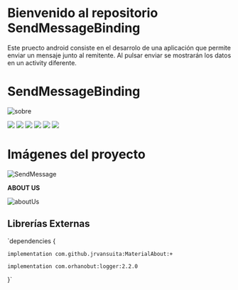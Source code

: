 # Bienvenido al repositorio SendMessageBinding

Este pruecto android consiste en el desarrolo de una aplicación que permite enviar un mensaje junto al remitente. 
Al pulsar enviar se mostrarán los datos en un activity diferente.

# SendMessageBinding

![sobre](https://user-images.githubusercontent.com/93000360/194534025-eb30ce70-b56a-4d85-bc96-1d572020cf8f.png)

![](https://img.shields.io/github/stars/pandao/editor.md.svg) ![](https://img.shields.io/github/forks/pandao/editor.md.svg) ![](https://img.shields.io/github/tag/pandao/editor.md.svg) ![](https://img.shields.io/github/release/pandao/editor.md.svg) ![](https://img.shields.io/github/issues/pandao/editor.md.svg) ![](https://img.shields.io/bower/v/editor.md.svg)



# Imágenes del proyecto

![SendMessage](https://user-images.githubusercontent.com/93000360/194531167-ac497e32-4554-43d7-93f3-35f9a94d9c12.PNG)



**ABOUT US**


![aboutUs](https://user-images.githubusercontent.com/93000360/194531183-c5e1a722-717a-4f3a-ba54-558f5db06f5d.PNG)


## Librerías Externas

 `dependencies {
 
	implementation com.github.jrvansuita:MaterialAbout:+
	
	implementation com.orhanobut:logger:2.2.0
	
 }`
